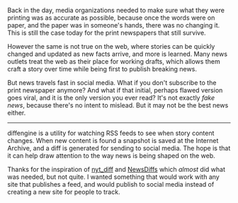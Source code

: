 Back in the day, media organizations needed to make sure what they were 
printing was as accurate as possible, because once the words were on paper, and
the paper was in someone's hands, there was no changing it. This is still the
case today for the print newspapers that still survive.

However the same is not true on the web, where stories can be quickly changed
and updated as new facts arrive, and more is learned. Many news outlets treat
the web as their place for working drafts, which allows them craft a story over
time while being first to publish breaking news.

But news travels fast in social media. What if you don't subscribe to the print
newspaper anymore? And what if that initial, perhaps flawed version goes viral,
and it is the only version you ever read? It's not exactly *fake news*, because
there's no intent to mislead. But it may not be the best news either.

---

diffengine is a utility for watching RSS feeds to see when story
content changes. When new content is found a snapshot is saved at the Internet
Archive, and a diff is generated for sending to social media. The hope is that
it can help draw attention to the way news is being shaped on the web.

Thanks for the inspiration of [nyt_diff] and [NewsDiffs] which *almost* did what
was needed, but not quite. I wanted something that would work with any site that
publishes a feed, and would publish to social media instead of creating a new
site for people to track.

[nyt_diff]: https://twitter.com/nyt_diff
[NewsDiffs]: http://newsdiffs.org/
